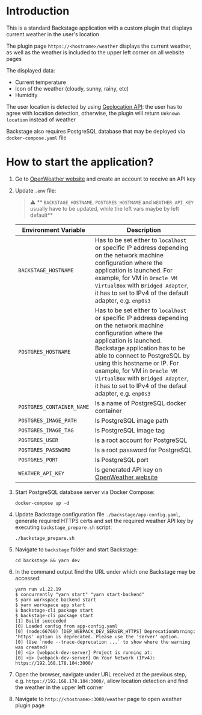 # Introduction

This is a standard Backstage application with a custom plugin that displays current weather in the user's location

The plugin page `https://<hostname>/weather` displays the current weather, as well as the weather is included to the upper left corner on all website pages

The displayed data:

* Current temperature
* Icon of the weather (cloudy, sunny, rainy, etc)
* Humidity

The user location is detected by using [Geolocation API](https://developer.mozilla.org/en-US/docs/Web/API/Geolocation_API): the user has to agree with location detection, otherwise, the plugin will return `Unknown location` instead of weather

Backstage also requires PostgreSQL database that may be deployed via `docker-compose.yaml` file

# How to start the application?

1. Go to [OpenWeather website](https://home.openweathermap.org/users/sign_up) and create an account to receive an API key

1. Update `.env` file:

    > :warning: ** `BACKSTAGE_HOSTNAME`, `POSTGRES_HOSTNAME` and `WEATHER_API_KEY` usually have to be updated, while the left vars maybe by left default**

    | Environment Variable | Description |
    | --- | --- |
    | `BACKSTAGE_HOSTNAME` | Has to be set either to `localhost` or specific IP address depending on the network machine configuration where the application is launched. For example, for VM in `Oracle VM VirtualBox` with `Bridged Adapter`, it has to set to IPv4 of the default adapter, e.g. `enp0s3` |
    | `POSTGRES_HOSTNAME` | Has to be set either to `localhost` or specific IP address depending on the network machine configuration where the application is launched. Backstage application has to be able to connect to PostgreSQL by using this hostname or IP. For example, for VM in `Oracle VM VirtualBox` with `Bridged Adapter`, it has to set to IPv4 of the defaul adapter, e.g. `enp0s3` |
    | `POSTGRES_CONTAINER_NAME` | Is a name of PostgreSQL docker container |
    | `POSTGRES_IMAGE_PATH` | Is PostgreSQL image path |
    | `POSTGRES_IMAGE_TAG` | Is PostgreSQL image tag |
    | `POSTGRES_USER` | Is a root account for PostgreSQL |
    | `POSTGRES_PASSWORD` | Is a root password for PostgreSQL |
    | `POSTGRES_PORT` | Is PostgreSQL port |
    | `WEATHER_API_KEY` | Is generated API key on [OpenWeather website](https://home.openweathermap.org/api_keys) |


1. Start PostgreSQL database server via Docker Compose:

    ```
    docker-compose up -d
    ```

1. Update Backstage configuration file `./backstage/app-config.yaml`, generate required HTTPS certs and set the required weather API key by executing `backstage_prepare.sh` script:

    ```
    ./backstage_prepare.sh
    ```
    
1. Navigate to `backstage` folder and start Backstage:

    ```
    cd backstage && yarn dev
    ```

1. In the command output find the URL under which one Backstage may be accessed:

    ```
    yarn run v1.22.19
    $ concurrently "yarn start" "yarn start-backend"
    $ yarn workspace backend start
    $ yarn workspace app start
    $ backstage-cli package start
    $ backstage-cli package start
    [1] Build succeeded
    [0] Loaded config from app-config.yaml
    [0] (node:66760) [DEP_WEBPACK_DEV_SERVER_HTTPS] DeprecationWarning: 'https' option is deprecated. Please use the 'server' option.
    [0] (Use `node --trace-deprecation ...` to show where the warning was created)
    [0] <i> [webpack-dev-server] Project is running at:
    [0] <i> [webpack-dev-server] On Your Network (IPv4): https://192.168.178.104:3000/
    ```
    
1. Open the browser, navigate under URL received at the previous step, e.g. `https://192.168.178.104:3000/`, allow location detection and find the weather in the upper left corner

1. Navigate to `http://<hostname>:3000/weather` page to open weather plugin page
